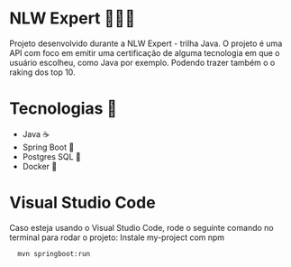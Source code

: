 
# NLW Expert 🚀👩‍🚀

Projeto desenvolvido durante a NLW Expert - trilha Java.
O projeto é uma API com foco em emitir uma certificação de alguma tecnologia em que o usuário escolheu, como Java por exemplo. Podendo trazer também o o raking dos top 10.

# Tecnologias 🌟
- Java ☕
- Spring Boot 🍃
- Postgres SQL 🐘
- Docker 🐋

# Visual Studio Code
Caso esteja usando o Visual Studio Code, rode o seguinte comando no terminal para rodar o projeto:
Instale my-project com npm

```bash
  mvn springboot:run
```
    
